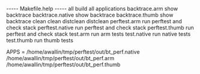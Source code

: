
----- Makefile.help -----
 all                build all applications
 backtrace.arm      show backtrace
 backtrace.native   show backtrace
 backtrace.thumb    show backtrace
 clean              clean
 distclean          distclean
 perftest.arm       run perftest and check stack
 perftest.native    run perftest and check stack
 perftest.thumb     run perftest and check stack
 test.arm           run arm tests
 test.native        run native tests
 test.thumb         run thumb tests

 APPS  = /home/awallin/tmp/perftest/out/bt_perf.native /home/awallin/tmp/perftest/out/bt_perf.arm /home/awallin/tmp/perftest/out/bt_perf.thumb
